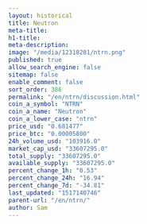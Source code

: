 ```yaml
---
layout: historical
title: Neutron
meta-title: 
h1-title: 
meta-description: 
image: "/media/12318281/ntrn.png"
published: true
allow_search_engine: false
sitemap: false
enable_comment: false
sort_order: 386
permalink: "/en/ntrn/discussion.html"
coin_a_symbol: "NTRN"
coin_a_name: "Neutron"
coin_a_lower_case: "ntrn"
price_usd: "0.681477"
price_btc: "0.00005800"
24h_volume_usd: "103916.0"
market_cap_usd: "33607295.0"
total_supply: "33607295.0"
available_supply: "33607295.0"
percent_change_1h: "0.53"
percent_change_24h: "16.94"
percent_change_7d: "-34.81"
last_updated: "1517140746"
parent-url: "/en/ntrn/"
author: Sam
---
```


